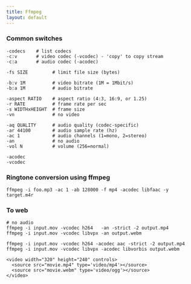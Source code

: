 ```yaml
---
title: Ffmpeg
layout: default
---
```


### Common switches

    -codecs    # list codecs
    -c:v       # video codec (-vcodec) - 'copy' to copy stream
    -c:a       # audio codec (-acodec)

    -fs SIZE         # limit file size (bytes)

    -b:v 1M          # video bitrate (1M = 1Mbit/s)
    -b:a 1M          # audio bitrate

    -aspect RATIO    # aspect ratio (4:3, 16:9, or 1.25)
    -r RATE          # frame rate per sec
    -s WIDTHxHEIGHT  # frame size
    -vn              # no video

    -aq QUALITY      # audio quality (codec-specific)
    -ar 44100        # audio sample rate (hz)
    -ac 1            # audio channels (1=mono, 2=stereo)
    -an              # no audio
    -vol N           # volume (256=normal)

    -acodec
    -vcodec

### Ringtone conversion using ffmpeg

    ffmpeg -i foo.mp3 -ac 1 -ab 128000 -f mp4 -acodec libfaac -y target.m4r

### To web

    # no audio
    ffmpeg -i input.mov -vcodec h264   -an -strict -2 output.mp4
    ffmpeg -i input.mov -vcodec libvpx -an output.webm

    ffmpeg -i input.mov -vcodec h264 -acodec aac -strict -2 output.mp4
    ffmpeg -i input.mov -vcodec libvpx -acodec libvorbis output.webm

    <video width="320" height="240" controls>
      <source src="movie.mp4" type='video/mp4'></source>
      <source src="movie.webm" type='video/ogg'></source>
    </video>
